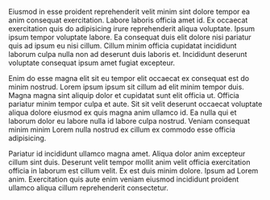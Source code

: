 Eiusmod in esse proident reprehenderit velit minim sint dolore tempor ea anim consequat exercitation. Labore laboris officia amet id. Ex occaecat exercitation quis do adipisicing irure reprehenderit aliqua voluptate. Ipsum ipsum tempor voluptate labore. Ea consequat duis elit dolore nisi pariatur quis ad ipsum eu nisi cillum. Cillum minim officia cupidatat incididunt laborum culpa nulla non ad deserunt duis laboris et. Incididunt deserunt voluptate consequat ipsum amet fugiat excepteur.

Enim do esse magna elit sit eu tempor elit occaecat ex consequat est do minim nostrud. Lorem ipsum ipsum sit cillum ad elit minim tempor duis. Magna magna sint aliquip dolor et cupidatat sunt elit officia ut. Officia pariatur minim tempor culpa et aute. Sit sit velit deserunt occaecat voluptate aliqua dolore eiusmod ex quis magna anim ullamco id. Ea nulla qui et laborum dolor eu labore nulla id labore culpa nostrud. Veniam consequat minim minim Lorem nulla nostrud ex cillum ex commodo esse officia adipisicing.

Pariatur id incididunt ullamco magna amet. Aliqua dolor anim excepteur cillum sint duis. Deserunt velit tempor mollit anim velit officia exercitation officia in laborum est cillum velit. Ex est duis minim dolore. Ipsum ad Lorem anim. Exercitation quis aute enim veniam eiusmod incididunt proident ullamco aliqua cillum reprehenderit consectetur.